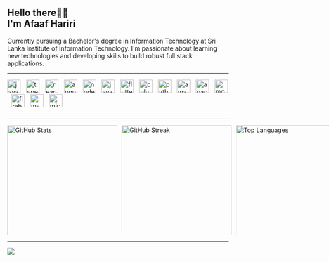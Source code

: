 ## Hello there👋🏾<br>I'm Afaaf Hariri
<p align="left">
  Currently pursuing a Bachelor's degree in Information Technology at Sri Lanka Institute of Information Technology. I'm passionate about learning new technologies and developing skills to build robust full stack applications.
</p>

---

<div align="left">
  <a href="https://developer.mozilla.org/en-US/docs/Web/JavaScript" target="_blank"><img src="https://cdn.jsdelivr.net/gh/devicons/devicon/icons/javascript/javascript-original.svg" height="30" alt="javascript logo" /></a>
  <img width="5" />
  <a href="https://www.typescriptlang.org/" target="_blank"><img src="https://cdn.jsdelivr.net/gh/devicons/devicon/icons/typescript/typescript-original.svg" height="30" alt="typescript logo" /></a>
  <img width="5" />
  <a href="https://reactjs.org/" target="_blank"><img src="https://cdn.jsdelivr.net/gh/devicons/devicon/icons/react/react-original.svg" height="30" alt="react logo" /></a>
  <img width="5" />
  <a href="https://angular.io/" target="_blank"><img src="https://cdn.jsdelivr.net/gh/devicons/devicon/icons/angularjs/angularjs-original.svg" height="30" alt="angularjs logo" /></a>
  <img width="5" />
  <a href="https://nodejs.org/" target="_blank"><img src="https://cdn.jsdelivr.net/gh/devicons/devicon/icons/nodejs/nodejs-original.svg" height="30" alt="nodejs logo" /></a>
  <img width="5" />
  <a href="https://www.java.com/" target="_blank"><img src="https://cdn.jsdelivr.net/gh/devicons/devicon/icons/java/java-original.svg" height="30" alt="java logo" /></a>
  <img width="5" />
  <a href="https://flutter.dev/" target="_blank"><img src="https://cdn.jsdelivr.net/gh/devicons/devicon/icons/flutter/flutter-original.svg" height="30" alt="flutter logo" /></a>
  <img width="5" />
  <a href="https://isocpp.org/" target="_blank"><img src="https://cdn.jsdelivr.net/gh/devicons/devicon/icons/cplusplus/cplusplus-original.svg" height="30" alt="cplusplus logo" /></a>
  <img width="5" />
  <a href="https://www.python.org/" target="_blank"><img src="https://cdn.jsdelivr.net/gh/devicons/devicon/icons/python/python-original.svg" height="30" alt="python logo" /></a>
  <img width="5" />
  <a href="https://aws.amazon.com/" target="_blank"><img src="https://cdn.jsdelivr.net/gh/devicons/devicon/icons/amazonwebservices/amazonwebservices-original-wordmark.svg" height="30" alt="amazonwebservices logo" /></a>
  <img width="5" />
  <a href="https://httpd.apache.org/" target="_blank"><img src="https://cdn.jsdelivr.net/gh/devicons/devicon/icons/apache/apache-original.svg" height="30" alt="apache logo" /></a>
  <img width="5" />
  <a href="https://www.mongodb.com/" target="_blank"><img src="https://cdn.jsdelivr.net/gh/devicons/devicon/icons/mongodb/mongodb-original.svg" height="30" alt="mongodb logo" /></a>
  <img width="5" />
  <a href="https://firebase.google.com/" target="_blank"><img src="https://cdn.jsdelivr.net/gh/devicons/devicon/icons/firebase/firebase-plain.svg" height="30" alt="firebase logo" /></a>
  <img width="5" />
  <a href="https://www.mysql.com/" target="_blank"><img src="https://cdn.jsdelivr.net/gh/devicons/devicon/icons/mysql/mysql-original.svg" height="30" alt="mysql logo" /></a>
  <img width="5" />
  <a href="https://www.microsoft.com/en-us/sql-server" target="_blank"><img src="https://cdn.jsdelivr.net/gh/devicons/devicon/icons/microsoftsqlserver/microsoftsqlserver-plain-wordmark.svg" height="30" alt="microsoftsqlserver logo" /></a>
</div>

###
---
<div style="display: flex; gap: 10px; align-items: stretch">
  <img src="https://github-readme-stats.vercel.app/api?username=afaafhariri&show_icons=true&bg_color=30,4A00E0,8E2DE2&title_color=fff&text_color=fff&icon_color=fff&hide_border=true&card_width=200&rank_icon=github&include_all_commits=true&line_height=35&hide_rank=true&custom_title=GitHub%20Stats" alt="GitHub Stats" width="250">
  
  <img src="https://github-readme-streak-stats.herokuapp.com/?user=afaafhariri&background=8E2DE2&stroke=fff&ring=fff&fire=fff&currStreakNum=fff&sideNums=fff&currStreakLabel=fff&sideLabels=fff&dates=fff&hide_border=true&card_width=200&hide_longest_streak=true" alt="GitHub Streak" width="250">
  
  <img src="https://github-readme-stats.vercel.app/api/top-langs/?username=afaafhariri&layout=compact&bg_color=30,4A00E0,8E2DE2&title_color=fff&text_color=fff&hide_border=true&card_width=200" alt="Top Languages" width="250">
</div>

---

[![](https://visitcount.itsvg.in/api?id=afaafhariri&icon=0&color=0)](https://visitcount.itsvg.in)
